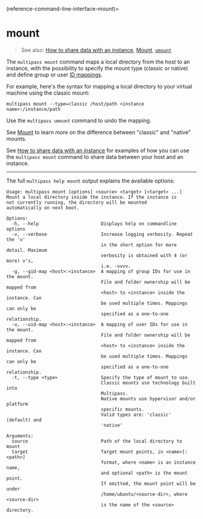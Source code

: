 (reference-command-line-interface-mount)=
# mount

> See also: [How to share data with an instance](/how-to-guides/manage-instances/share-data-with-an-instance), [Mount](/explanation/mount), [`umount`](/reference/command-line-interface/umount)

The `multipass mount` command maps a local directory from the host to an instance, with the possibility to specify the mount type (classic or native) and define group or user [ID mappings](/explanation/id-mapping).

For example, here's the syntax for mapping a local directory to your virtual machine using the classic mount:

```{code-block} text
multipass mount --type=classic /host/path <instance name>:/instance/path
```

Use the `multipass umount` command to undo the mapping.

See [Mount](/explanation/mount) to learn more on the difference between "classic" and "native" mounts.

See [How to share data with an instance](/how-to-guides/manage-instances/share-data-with-an-instance) for examples of how you can use the `multipass mount` command to share data between your host and an instance.

---

The full `multipass help mount` output explains the available options:

```{code-block} text
Usage: multipass mount [options] <source> <target> [<target> ...]
Mount a local directory inside the instance. If the instance is
not currently running, the directory will be mounted
automatically on next boot.

Options:
  -h, --help                       Displays help on commandline options
  -v, --verbose                    Increase logging verbosity. Repeat the 'v'
                                   in the short option for more detail. Maximum
                                   verbosity is obtained with 4 (or more) v's,
                                   i.e. -vvvv.
  -g, --gid-map <host>:<instance>  A mapping of group IDs for use in the mount.
                                   File and folder ownership will be mapped from
                                   <host> to <instance> inside the instance. Can
                                   be used multiple times. Mappings can only be
                                   specified as a one-to-one relationship.
  -u, --uid-map <host>:<instance>  A mapping of user IDs for use in the mount.
                                   File and folder ownership will be mapped from
                                   <host> to <instance> inside the instance. Can
                                   be used multiple times. Mappings can only be
                                   specified as a one-to-one relationship.
  -t, --type <type>                Specify the type of mount to use.
                                   Classic mounts use technology built into
                                   Multipass.
                                   Native mounts use hypervisor and/or platform
                                   specific mounts.
                                   Valid types are: 'classic' (default) and
                                   'native'

Arguments:
  source                           Path of the local directory to mount
  target                           Target mount points, in <name>[:<path>]
                                   format, where <name> is an instance name,
                                   and optional <path> is the mount point.
                                   If omitted, the mount point will be under
                                   /home/ubuntu/<source-dir>, where <source-dir>
                                   is the name of the <source> directory.
```

<!-- Discourse contributors
<small>**Contributors:** @georgeliaojia, @sharder996, @davidekete, @gzanchi </small>
-->
